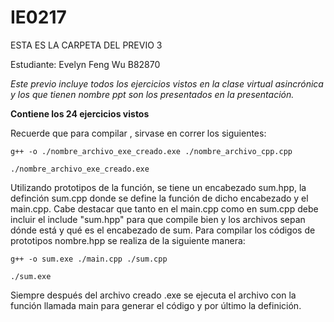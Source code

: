 # IE0217
ESTA ES LA CARPETA DEL PREVIO 3

Estudiante: Evelyn Feng Wu B82870

_Este previo incluye todos los ejercicios vistos en la clase virtual asincrónica y los que tienen nombre ppt son los presentados en la presentación._

**Contiene los 24 ejercicios vistos**


Recuerde que para compilar , sirvase en correr los siguientes:
```
g++ -o ./nombre_archivo_exe_creado.exe ./nombre_archivo_cpp.cpp

./nombre_archivo_exe_creado.exe
```
Utilizando prototipos de la función, se tiene un encabezado sum.hpp, la definción sum.cpp donde se define la función de dicho encabezado y el main.cpp.
Cabe destacar que tanto en el main.cpp como en sum.cpp debe incluir el include "sum.hpp" para que compile bien y los archivos sepan dónde está y qué es el encabezado de sum.
Para compilar los códigos de prototipos nombre.hpp se realiza de la siguiente manera:
```
g++ -o sum.exe ./main.cpp ./sum.cpp

./sum.exe
```
Siempre después del archivo creado .exe se ejecuta el archivo con la función llamada main para generar el código y por último la definición.
